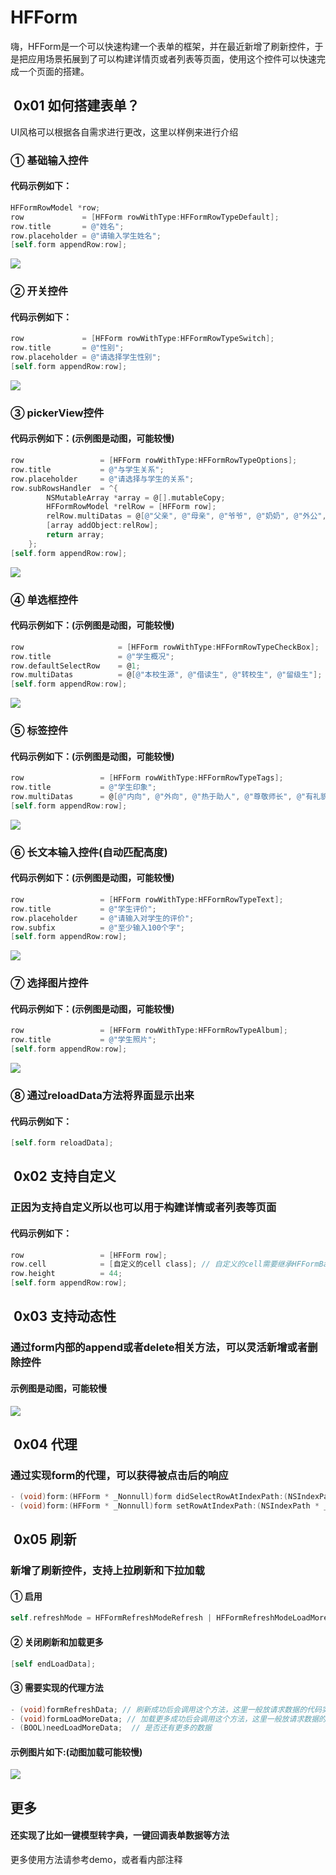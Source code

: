 # HFForm
嗨，HFForm是一个可以快速构建一个表单的框架，并在最近新增了刷新控件，于是把应用场景拓展到了可以构建详情页或者列表等页面，使用这个控件可以快速完成一个页面的搭建。

##  0x01 如何搭建表单？
UI风格可以根据各自需求进行更改，这里以样例来进行介绍
### ① 基础输入控件
#### 代码示例如下：
```Objective-C
HFFormRowModel *row;
row             = [HFForm rowWithType:HFFormRowTypeDefault];
row.title       = @"姓名";
row.placeholder = @"请输入学生姓名";
[self.form appendRow:row];
```
![](https://github.com/leylfl/HFForm/blob/master/HFFormTest/Photos/default.png)

### ② 开关控件
#### 代码示例如下：
```Objective-C
row             = [HFForm rowWithType:HFFormRowTypeSwitch];
row.title       = @"性别";
row.placeholder = @"请选择学生性别";
[self.form appendRow:row];
```
![](https://github.com/leylfl/HFForm/blob/master/HFFormTest/Photos/switch.png)

### ③ pickerView控件
#### 代码示例如下：(示例图是动图，可能较慢)
```Objective-C
row                 = [HFForm rowWithType:HFFormRowTypeOptions];
row.title           = @"与学生关系";
row.placeholder     = @"请选择与学生的关系";
row.subRowsHandler  = ^{
        NSMutableArray *array = @[].mutableCopy;
        HFFormRowModel *relRow = [HFForm row];
        relRow.multiDatas = @[@"父亲", @"母亲", @"爷爷", @"奶奶", @"外公", @"外婆", @"其他亲戚"];
        [array addObject:relRow];
        return array;
    };
[self.form appendRow:row];
```
![](https://github.com/leylfl/HFForm/blob/master/HFFormTest/Photos/pickerView.gif)

### ④ 单选框控件
#### 代码示例如下：(示例图是动图，可能较慢)
```Objective-C
row                     = [HFForm rowWithType:HFFormRowTypeCheckBox];
row.title               = @"学生概况";
row.defaultSelectRow    = @1;
row.multiDatas          = @[@"本校生源", @"借读生", @"转校生", @"留级生"];
[self.form appendRow:row];
```
![](https://github.com/leylfl/HFForm/blob/master/HFFormTest/Photos/checkbox.gif)

### ⑤ 标签控件
#### 代码示例如下：(示例图是动图，可能较慢)
```Objective-C
row                 = [HFForm rowWithType:HFFormRowTypeTags];
row.title           = @"学生印象";
row.multiDatas      = @[@"内向", @"外向", @"热于助人", @"尊敬师长", @"有礼貌", @"性格倔强", @"敢于发言", @"调皮", @"容易相处"];
[self.form appendRow:row];
```
![](https://github.com/leylfl/HFForm/blob/master/HFFormTest/Photos/tags.gif)

### ⑥ 长文本输入控件(自动匹配高度)
#### 代码示例如下：(示例图是动图，可能较慢)
```Objective-C
row                 = [HFForm rowWithType:HFFormRowTypeText];
row.title           = @"学生评价";
row.placeholder     = @"请输入对学生的评价";
row.subfix          = @"至少输入100个字";
[self.form appendRow:row];
```
![](https://github.com/leylfl/HFForm/blob/master/HFFormTest/Photos/text.gif)

### ⑦ 选择图片控件
#### 代码示例如下：(示例图是动图，可能较慢)
```Objective-C
row                 = [HFForm rowWithType:HFFormRowTypeAlbum];
row.title           = @"学生照片";
[self.form appendRow:row];
```
![](https://github.com/leylfl/HFForm/blob/master/HFFormTest/Photos/photo.gif)

### ⑧ 通过reloadData方法将界面显示出来
#### 代码示例如下：
```Objective-C
[self.form reloadData];
```
##  0x02 支持自定义
### 正因为支持自定义所以也可以用于构建详情或者列表等页面
#### 代码示例如下：
```Objective-C
row                 = [HFForm row];
row.cell            = [自定义的cell class]; // 自定义的cell需要继承HFFormBasicTableViewCell
row.height          = 44;
[self.form appendRow:row];
```

##  0x03 支持动态性
### 通过form内部的append或者delete相关方法，可以灵活新增或者删除控件
#### 示例图是动图，可能较慢
![](https://github.com/leylfl/HFForm/blob/master/HFFormTest/Photos/dynamic.gif)

##  0x04 代理
### 通过实现form的代理，可以获得被点击后的响应
```Objective-C
- (void)form:(HFForm * _Nonnull)form didSelectRowAtIndexPath:(NSIndexPath * _Nonnull)indexPath rowModel:(HFFormRowModel * _Nonnull)row tableViewCell:(UITableViewCell * _Nullable)cell; // 被点击后的响应
- (void)form:(HFForm * _Nonnull)form setRowAtIndexPath:(NSIndexPath * _Nonnull)indexPath rowModel:(HFFormRowModel * _Nonnull)row tableViewCell:(UITableViewCell * _Nullable)cell;// 初始化控件后的响应，可以在这个里面设置控件代理等
```
##  0x05 刷新  
### 新增了刷新控件，支持上拉刷新和下拉加载
#### ① 启用
```Objective-C
self.refreshMode = HFFormRefreshModeRefresh | HFFormRefreshModeLoadMore;  // 一共三种HFFormRefreshModeRefresh、HFFormRefreshModeLoadMore和HFFormRefreshModeLoadMoreManual，后面两个都是启用加载更多，区别是前者是自动加载更多，后者是需要手动去拉加载更多
```
#### ② 关闭刷新和加载更多
```Objective-C
[self endLoadData];
```

#### ③ 需要实现的代理方法 
```Objective-C
- (void)formRefreshData; // 刷新成功后会调用这个方法，这里一般放请求数据的代码实现
- (void)formLoadMoreData; // 加载更多成功后会调用这个方法，这里一般放请求数据的代码实现
- (BOOL)needLoadMoreData;  // 是否还有更多的数据
```

#### 示例图片如下:(动图加载可能较慢)
![](https://github.com/leylfl/HFForm/blob/master/HFFormTest/Photos/refresh.gif)

## 更多
#### 还实现了比如一键模型转字典，一键回调表单数据等方法
更多使用方法请参考demo，或者看内部注释
